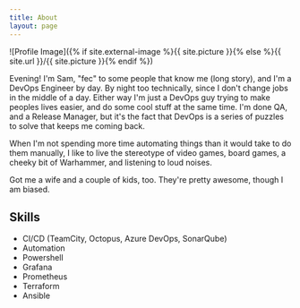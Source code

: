 ```yaml
---
title: About
layout: page
---
```

![Profile Image]({% if site.external-image %}{{ site.picture }}{% else %}{{ site.url }}/{{ site.picture }}{% endif %})

<p>Evening! I'm Sam, "fec" to some people that know me (long story), and I'm a DevOps Engineer by day.
By night too technically, since I don't change jobs in the middle of a day. Either way I'm just a DevOps
guy trying to make peoples lives easier, and do some cool stuff at the same time. I'm done QA, and a
Release Manager, but it's the fact that DevOps is a series of puzzles to solve that keeps me coming back.</p>

<p>When I'm not spending more time automating things than it would take to do them manually, I like to live
the stereotype of video games, board games, a cheeky bit of Warhammer, and listening to loud noises.</p>

<p>Got me a wife and a couple of kids, too. They're pretty awesome, though I am biased.</p>

<h2>Skills</h2>

<ul class="skill-list">
	<li>CI/CD (TeamCity, Octopus, Azure DevOps, SonarQube)</li>
	<li>Automation</li>
	<li>Powershell</li>
	<li>Grafana</li>
	<li>Prometheus</li>
	<li>Terraform</li>
	<li>Ansible</li>
</ul>